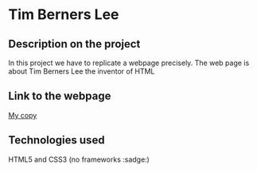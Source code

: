 # Tim Berners Lee

## Description on the project
In this project we have to replicate a webpage precisely. The web page is about Tim Berners Lee the inventor of HTML 

## Link to the webpage
[My copy](https://a3lequenne.github.io/Tim_berners_lee/)

## Technologies used
HTML5 and CSS3 (no frameworks :sadge:)